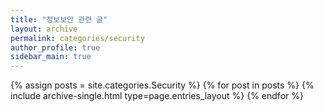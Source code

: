 ```yaml
---
title: "정보보안 관련 글"
layout: archive
permalink: categories/security
author_profile: true
sidebar_main: true
---
```



{% assign posts = site.categories.Security %}
{% for post in posts %} {% include archive-single.html type=page.entries_layout %} {% endfor %}
